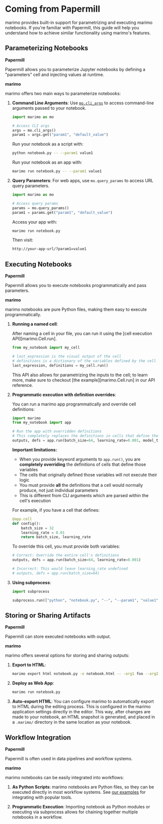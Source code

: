 # Coming from Papermill

marimo provides built-in support for parametrizing and executing marimo
notebooks. If you're familiar with Papermill, this guide will help you
understand how to achieve similar functionality using marimo's features.

## Parameterizing Notebooks

**Papermill**

Papermill allows you to parameterize Jupyter notebooks by defining a "parameters" cell
and injecting values at runtime.

**marimo**

marimo offers two main ways to parameterize notebooks:

1. **Command Line Arguments**:
   Use [`mo.cli_args`](../../api/cli_args.md) to access command-line arguments passed to your notebook.

   ```python
   import marimo as mo

   # Access CLI args
   args = mo.cli_args()
   param1 = args.get("param1", "default_value")
   ```

   Run your notebook as a script with:

   ```bash
   python notebook.py -- --param1 value1
   ```

   Run your notebook as an app with:

   ```bash
   marimo run notebook.py -- --param1 value1
   ```

2. **Query Parameters**:
   For web apps, use `mo.query_params` to access URL query parameters.

   ```python
   import marimo as mo

   # Access query params
   params = mo.query_params()
   param1 = params.get("param1", "default_value")
   ```

   Access your app with:

   ```bash
   marimo run notebook.py
   ```

   Then visit:

   ```bash
   http://your-app-url/?param1=value1
   ```

## Executing Notebooks

**Papermill**

Papermill allows you to execute notebooks programmatically and pass parameters.

**marimo**

marimo notebooks are pure Python files, making them easy to execute
programmatically.

1. **Running a named cell**:

   After naming a cell in your file, you can run it using the
   [cell execution API][marimo.Cell.run].

   ```python
   from my_notebook import my_cell

   # last_expression is the visual output of the cell
   # definitions is a dictionary of the variables defined by the cell
   last_expression, definitions = my_cell.run()
   ```

   This API also allows for parametrizing the inputs to the cell; to learn more,
   make sure to checkout [the example][marimo.Cell.run] in our API reference.

2. **Programmatic execution with definition overrides**:

   You can run a marimo app programmatically and override cell definitions:

   ```python
   import marimo
   from my_notebook import app

   # Run the app with overridden definitions
   # This completely replaces the definitions in cells that define these variables
   outputs, defs = app.run(batch_size=64, learning_rate=0.001, model_type="transformer")
   ```

   **Important limitations:**
   - When you provide keyword arguments to `app.run()`, you are **completely overriding**
     the definitions of cells that define those variables
   - The cells that originally defined those variables will not execute their logic
   - You must provide **all** the definitions that a cell would normally produce,
     not just individual parameters
   - This is different from CLI arguments which are parsed within the cell's execution

   For example, if you have a cell that defines:
   ```python
   @app.cell
   def config():
       batch_size = 32
       learning_rate = 0.01
       return batch_size, learning_rate
   ```

   To override this cell, you must provide both variables:
   ```python
   # Correct: Override the entire cell's definitions
   outputs, defs = app.run(batch_size=64, learning_rate=0.001)

   # Incorrect: This would leave learning_rate undefined
   # outputs, defs = app.run(batch_size=64)
   ```

3. **Using subprocess**:

   ```python
   import subprocess

   subprocess.run(["python", "notebook.py", "--", "--param1", "value1"])
   ```

## Storing or Sharing Artifacts

**Papermill**

Papermill can store executed notebooks with output.

**marimo**

marimo offers several options for storing and sharing outputs:

1. **Export to HTML**:

   ```bash
   marimo export html notebook.py -o notebook.html -- -arg1 foo --arg2 bar
   ```

2. **Deploy as Web App**:

   ```bash
   marimo run notebook.py
   ```

3. **Auto-export HTML**:
   You can configure marimo to automatically export to HTML during the editing process.
   This is configured in the marimo application settings directly in the editor.
   This way, after changes are made to your notebook, an HTML snapshot is generated,
   and placed in a `.marimo/` directory in the same location as your notebook.

## Workflow Integration

**Papermill**

Papermill is often used in data pipelines and workflow systems.

**marimo**

marimo notebooks can be easily integrated into workflows:

1. **As Python Scripts**:
   marimo notebooks are Python files, so they can be executed directly in most workflow systems.
   See [our examples](https://github.com/marimo-team/marimo/tree/main/examples) for integrating with
   popular tools.

2. **Programmatic Execution**:
   Importing notebook as Python modules or executing via subprocess allows for chaining together multiple notebooks in a workflow.
